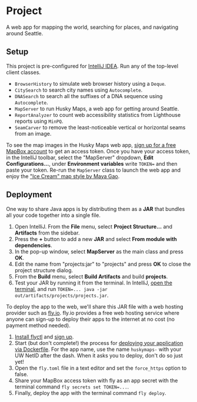 # Project

A web app for mapping the world, searching for places, and navigating around Seattle. 
## Setup

This project is pre-configured for [IntelliJ IDEA](https://www.jetbrains.com/idea/download/). Run any of the top-level client classes.

- `BrowserHistory` to simulate web browser history using a `Deque`.
- `CitySearch` to search city names using `Autocomplete`.
- `DNASearch` to search all the suffixes of a DNA sequence using `Autocomplete`.
- `MapServer` to run Husky Maps, a web app for getting around Seattle.
- `ReportAnalyzer` to count web accessibility statistics from Lighthouse reports using `MinPQ`.
- `SeamCarver` to remove the least-noticeable vertical or horizontal seams from an image.

To see the map images in the Husky Maps web app, [sign up for a free MapBox account](https://account.mapbox.com/auth/signup/?route-to=%22https://account.mapbox.com/access-tokens/%22) to get an access token. Once you have your access token, in the IntelliJ toolbar, select the "MapServer" dropdown, **Edit Configurations...**, under **Environment variables** write `TOKEN=` and then paste your token. Re-run the `MapServer` class to launch the web app and enjoy the ["Ice Cream" map style by Maya Gao](https://www.mapbox.com/gallery/).

## Deployment

One way to share Java apps is by distributing them as a **JAR** that bundles all your code together into a single file.

1. Open IntelliJ. From the **File** menu, select **Project Structure...** and **Artifacts** from the sidebar.
1. Press the **+** button to add a new **JAR** and select **From module with dependencies**.
1. In the pop-up window, select **MapServer** as the main class and press **OK**.
1. Edit the name from "projects:jar" to "projects" and press **OK** to close the project structure dialog.
1. From the **Build** menu, select **Build Artifacts** and build **projects**.
1. Test your JAR by running it from the terminal. In IntelliJ, [open the terminal](https://www.jetbrains.com/help/idea/terminal-emulator.html#open-terminal), and run `TOKEN=... java -jar out/artifacts/projects/projects.jar`.

To deploy the app to the web, we'll share this JAR file with a web hosting provider such as [fly.io](https://fly.io). fly.io provides a free web hosting service where anyone can sign-up to deploy their apps to the internet at no cost (no payment method needed).

1. [Install flyctl](https://fly.io/docs/hands-on/install-flyctl/) and [sign up](https://fly.io/docs/hands-on/sign-up/).
1. Start (but don't complete!) the process for [deploying your application via Dockerfile](https://fly.io/docs/languages-and-frameworks/dockerfile/). For the app name, use the name `huskymaps-` with your UW NetID after the dash. When it asks you to deploy, don't do so just yet!
1. Open the `fly.toml` file in a text editor and set the `force_https` option to false.
1. Share your MapBox access token with fly as an app secret with the terminal command `fly secrets set TOKEN=...`.
1. Finally, deploy the app with the terminal command `fly deploy`.
